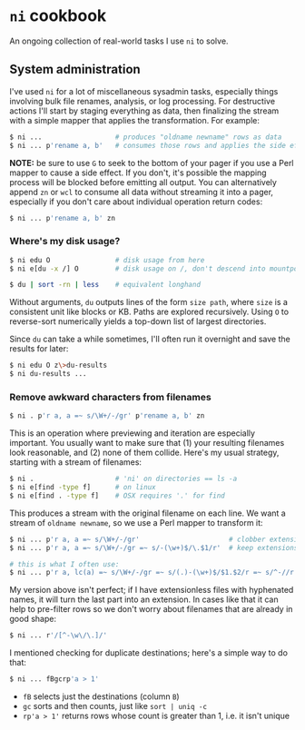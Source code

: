 # `ni` cookbook
An ongoing collection of real-world tasks I use `ni` to solve.


## System administration
I've used `ni` for a lot of miscellaneous sysadmin tasks, especially things
involving bulk file renames, analysis, or log processing. For destructive
actions I'll start by staging everything as data, then finalizing the stream
with a simple mapper that applies the transformation. For example:

```sh
$ ni ...                  # produces "oldname newname" rows as data
$ ni ... p'rename a, b'   # consumes those rows and applies the side effect
```

**NOTE:** be sure to use `G` to seek to the bottom of your pager if you use a
Perl mapper to cause a side effect. If you don't, it's possible the mapping
process will be blocked before emitting all output. You can alternatively append
`zn` or `wcl` to consume all data without streaming it into a pager, especially
if you don't care about individual operation return codes:

```sh
$ ni ... p'rename a, b' zn
```


### Where's my disk usage?
```sh
$ ni edu O                # disk usage from here
$ ni e[du -x /] O         # disk usage on /, don't descend into mountpoints

$ du | sort -rn | less    # equivalent longhand
```

Without arguments, `du` outputs lines of the form `size path`, where `size` is a
consistent unit like blocks or KB. Paths are explored recursively. Using `O` to
reverse-sort numerically yields a top-down list of largest directories.

Since `du` can take a while sometimes, I'll often run it overnight and save the
results for later:

```sh
$ ni edu O z\>du-results
$ ni du-results ...
```


### Remove awkward characters from filenames
```sh
$ ni . p'r a, a =~ s/\W+/-/gr' p'rename a, b' zn
```

This is an operation where previewing and iteration are especially important.
You usually want to make sure that (1) your resulting filenames look reasonable,
and (2) none of them collide. Here's my usual strategy, starting with a stream
of filenames:

```sh
$ ni .                    # 'ni' on directories == ls -a
$ ni e[find -type f]      # on linux
$ ni e[find . -type f]    # OSX requires '.' for find
```

This produces a stream with the original filename on each line. We want a stream
of `oldname newname`, so we use a Perl mapper to transform it:

```sh
$ ni ... p'r a, a =~ s/\W+/-/gr'                      # clobber extensions
$ ni ... p'r a, a =~ s/\W+/-/gr =~ s/-(\w+)$/\.$1/r'  # keep extensions

# this is what I often use:
$ ni ... p'r a, lc(a) =~ s/\W+/-/gr =~ s/(.)-(\w+)$/$1.$2/r =~ s/^-//r'
```

My version above isn't perfect; if I have extensionless files with hyphenated
names, it will turn the last part into an extension. In cases like that it can
help to pre-filter rows so we don't worry about filenames that are already in
good shape:

```sh
$ ni ... r'/[^-\w\/\.]/'
```

I mentioned checking for duplicate destinations; here's a simple way to do that:

```sh
$ ni ... fBgcrp'a > 1'
```

+ `fB` selects just the destinations (column `B`)
+ `gc` sorts and then counts, just like `sort | uniq -c`
+ `rp'a > 1'` returns rows whose count is greater than 1, i.e. it isn't unique
